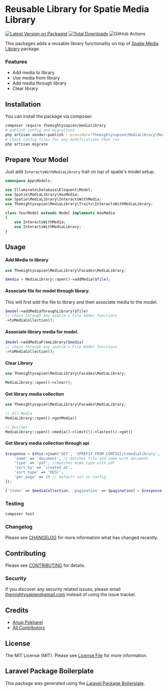 # Reusable Library for Spatie Media Library

[![Latest Version on Packagist](https://img.shields.io/packagist/v/themightysapien/medialibrary.svg?style=flat-square)](https://packagist.org/packages/themightysapien/medialibrary)
[![Total Downloads](https://img.shields.io/packagist/dt/themightysapien/medialibrary.svg?style=flat-square)](https://packagist.org/packages/themightysapien/medialibrary)
![GitHub Actions](https://github.com/themightysapien/medialibrary/actions/workflows/main.yml/badge.svg)

This packages adds a reusable library functionality on top of [Spatie Media Library](https://spatie.be/docs/laravel-medialibrary/v9/introduction) package. 

### Features

- Add media to library
- Use media from library
- Add media through library
- Clear library

## Installation

You can install the package via composer:

```bash
composer require themightysapien/medialibrary
# publish config and migrations
php artisan vendor:publish --provider="Themightysapien\MediaLibrary\MediaLibraryServiceProvider" --tag="config" --tag="migrations"
# Check config files for any modifications then run
php artisan migrate
```

## Prepare Your Model
Just add ```InteractsWithMediaLibrary``` trait on top of spatie's model setup.
```php
namespace App\Models;

use Illuminate\Database\Eloquent\Model;
use Spatie\MediaLibrary\HasMedia;
use Spatie\MediaLibrary\InteractsWithMedia;
use Themightysapien\MediaLibrary\Traits\InteractsWithMediaLibrary;

class YourModel extends Model implements HasMedia
{
    use InteractsWithMedia;
    use InteractsWithMediaLibrary;
}
```
## Usage
#### Add Media to library
```php
use Themightysapien\MediaLibrary\Facades\MediaLibrary;

$media = MediaLibrary::open()->addMedia($file);
```
#### Associate file for model through library.
This will first add the file to library and then associate media to the model.
```php
$model->addMediaThroughLibrary($file)
// chain through any spatie's File Adder functions
->toMediaCollection();
```
#### Associate library media for model.
```php
$model->addMediaFromLibrary($media)
// chain through any spatie's File Adder functions
->toMediaCollection();
```
#### Clear Library
```php
use Themightysapien\MediaLibrary\Facades\MediaLibrary;

MediaLibrary::open()->clear();
```
#### Get library media collection
```php
use Themightysapien\MediaLibrary\Facades\MediaLibrary;

// All Media
MediaLibrary::open()->getMedia()

// Builder
MediaLibrary::open()->media()->limit(5)->lastest()->get()
```
#### Get library media collection through api
```php
$response = $this->json('GET', '{PREFIX_FROM_CONFIG}/tsmedialibrary', [
    'name' => 'document', // matches file and name with document
    'type' => 'pdf', //matches mime type with pdf
    'sort_by' => 'created_at',
    'sort_type' => 'DESC',
    'per_page' => 10 // default set on config
]);

['items' => $mediaCollection, 'pagination' => $pagination] = $response;
```

### Testing

```bash
composer test
```

### Changelog

Please see [CHANGELOG](CHANGELOG.md) for more information what has changed recently.

## Contributing

Please see [CONTRIBUTING](CONTRIBUTING.md) for details.

### Security

If you discover any security related issues, please email themightysapien@gmail.com instead of using the issue tracker.

## Credits

-   [Anup Pokharel](https://github.com/themightysapien)
-   [All Contributors](../../contributors)

## License

The MIT License (MIT). Please see [License File](LICENSE.md) for more information.

## Laravel Package Boilerplate

This package was generated using the [Laravel Package Boilerplate](https://laravelpackageboilerplate.com).
